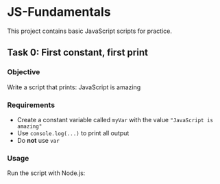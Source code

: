 # JS-Fundamentals

This project contains basic JavaScript scripts for practice.

## Task 0: First constant, first print

### Objective

Write a script that prints: JavaScript is amazing

### Requirements

- Create a constant variable called `myVar` with the value `"JavaScript is amazing"`
- Use `console.log(...)` to print all output
- Do **not** use `var`

### Usage

Run the script with Node.js:
